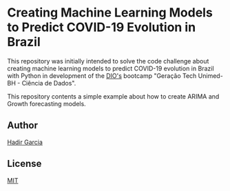 # Creating Machine Learning Models to Predict COVID-19 Evolution in Brazil

This repository was initially intended to solve the code challenge about creating machine learning
models to predict COVID-19 evolution in Brazil with Python in development of the
[DIO's](https://dio.me) bootcamp "Geração Tech Unimed-BH - Ciência de Dados".

This repository contents a simple example about how to create ARIMA and Growth forecasting models.

## Author
[Hadir Garcia](https://github.com/hadirga)

## License
[MIT](https://choosealicense.com/licenses/mit/)